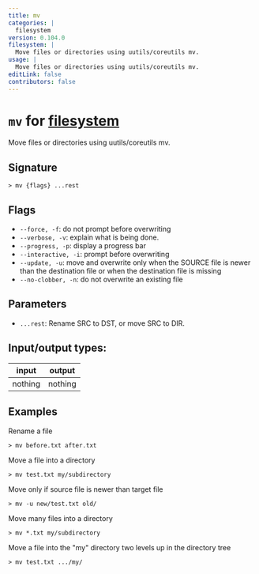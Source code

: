 ```yaml
---
title: mv
categories: |
  filesystem
version: 0.104.0
filesystem: |
  Move files or directories using uutils/coreutils mv.
usage: |
  Move files or directories using uutils/coreutils mv.
editLink: false
contributors: false
---
```

<!-- This file is automatically generated. Please edit the command in https://github.com/nushell/nushell instead. -->

# `mv` for [filesystem](/commands/categories/filesystem.md)

<div class='command-title'>Move files or directories using uutils&#x2f;coreutils mv.</div>

## Signature

```> mv {flags} ...rest```

## Flags

 -  `--force, -f`: do not prompt before overwriting
 -  `--verbose, -v`: explain what is being done.
 -  `--progress, -p`: display a progress bar
 -  `--interactive, -i`: prompt before overwriting
 -  `--update, -u`: move and overwrite only when the SOURCE file is newer than the destination file or when the destination file is missing
 -  `--no-clobber, -n`: do not overwrite an existing file

## Parameters

 -  `...rest`: Rename SRC to DST, or move SRC to DIR.


## Input/output types:

| input   | output  |
| ------- | ------- |
| nothing | nothing |
## Examples

Rename a file
```nu
> mv before.txt after.txt

```

Move a file into a directory
```nu
> mv test.txt my/subdirectory

```

Move only if source file is newer than target file
```nu
> mv -u new/test.txt old/

```

Move many files into a directory
```nu
> mv *.txt my/subdirectory

```

Move a file into the "my" directory two levels up in the directory tree
```nu
> mv test.txt .../my/

```
